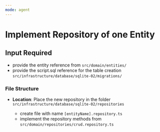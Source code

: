 ```yaml
---
mode: agent
---
```


# Implement Repository of one Entity

## Input Required

- provide the entity reference from `src/domain/entities/`
- provide the script.sql reference for the table creation `src/infrastructure/database/sqlite-02/migrations/`

### File Structure

- **Location**: Place the new repository in the folder `src/infrastructure/database/sqlite-02/repositories`

  - create file with name `[entityName].repository.ts`
  - implement the repository methods from `src/domain/repositories/crud.repository.ts`
